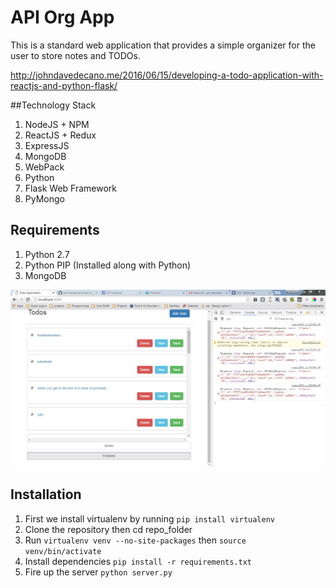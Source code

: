 # API Org App
This is a standard web application that provides a simple organizer for the user to store notes and TODOs.

http://johndavedecano.me/2016/06/15/developing-a-todo-application-with-reactjs-and-python-flask/

##Technology Stack
1. NodeJS + NPM
2. ReactJS + Redux
3. ExpressJS
4. MongoDB
5. WebPack
6. Python
7. Flask Web Framework
8. PyMongo

## Requirements
1. Python 2.7
2. Python PIP (Installed along with Python)
3. MongoDB

![My Image](https://raw.githubusercontent.com/johndavedecano/api-org-app/master/screenshot.png)

## Installation
1. First we install virtualenv by running ```pip install virtualenv```
2. Clone the repository then cd repo_folder
3. Run ```virtualenv venv --no-site-packages``` then ```source venv/bin/activate```
4. Install dependencies ```pip install -r requirements.txt```
5. Fire up the server ```python server.py```




